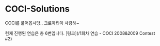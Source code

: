 # COCI-Solutions
COCI를 풀어봅시당.. 크로아티아 사랑해~

현재 진행된 연습은 총 6번입니다.
[링크](/1회차 연습 - COCI 2008&2009 Contest #2)
